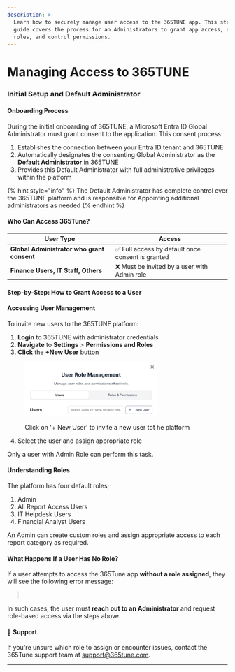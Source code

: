 ```yaml
---
description: >-
  Learn how to securely manage user access to the 365TUNE app. This step-by-step
  guide covers the process for an Administrators to grant app access, assign
  roles, and control permissions.
---
```


# Managing Access to 365TUNE

### Initial Setup and Default Administrator

#### Onboarding Process

During the initial onboarding of 365TUNE, a Microsoft Entra ID Global Administrator must grant consent to the application. This consent process:

1. Establishes the connection between your Entra ID tenant and 365TUNE
2. Automatically designates the consenting Global Administrator as the **Default Administrator** in 365TUNE
3. Provides this Default Administrator with full administrative privileges within the platform

{% hint style="info" %}
The Default Administrator has complete control over the 365TUNE platform and is responsible for Appointing additional administrators as needed
{% endhint %}

#### Who Can Access 365Tune?

| User Type                                  | Access                                           |
| ------------------------------------------ | ------------------------------------------------ |
| **Global Administrator who grant consent** | ✅ Full access by default once consent is granted |
| **Finance Users, IT Staff, Others**        | ❌ Must be invited by a user with Admin role      |

#### Step-by-Step: How to Grant Access to a User

#### Accessing User Management

To invite new users to the 365TUNE platform:

1. **Login** to 365TUNE with administrator credentials
2. **Navigate** to **Settings** > **Permissions and Roles**
3. **Click** the **+New User** button

<div align="left"><figure><img src="../../.gitbook/assets/image (7).png" alt="" width="304"><figcaption><p>Click on '+ New User' to invite a new user tot he platform</p></figcaption></figure></div>

4. Select the user and assign appropriate role

Only a user with Admin Role can perform this task.

#### Understanding Roles

The platform has four default roles;

1. Admin
2. All Report Access Users
3. IT Helpdesk Users
4. Financial Analyst Users

An Admin can create custom roles and assign appropriate access to each report category as required.

#### What Happens If a User Has No Role?

If a user attempts to access the 365Tune app **without a role assigned**, they will see the following error message:

> <img src="../../.gitbook/assets/2025-05-24 17_10_17-Microsoft 365 Reporting Tool _ 365Tune - Work - Microsoft​ Edge.png" alt="" data-size="original">

In such cases, the user must **reach out to an Administrator** and request role-based access via the steps above.

#### 💬 Support

If you're unsure which role to assign or encounter issues, contact the 365Tune support team at [support@365tune.com](mailto:support@365tune.com).

***
